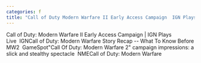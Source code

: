 ```yaml
---
categories: f
title: "Call of Duty Modern Warfare II Early Access Campaign  IGN Plays Live  IGN"
---
```

Call of Duty: Modern Warfare II Early Access Campaign | IGN Plays Live&nbsp;&nbsp;IGNCall of Duty: Modern Warfare Story Recap -- What To Know Before MW2&nbsp;&nbsp;GameSpot"Call Of Duty: Modern Warfare 2" campaign impressions: a slick and stealthy spectacle&nbsp;&nbsp;NMECall of Duty: Modern Warfare